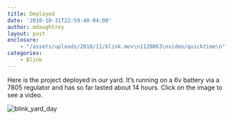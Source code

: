 ```yaml
---
title: Deployed
date: '2010-10-31T22:59:40-04:00'
author: mdaughtrey
layout: post
enclosure:
    - "/assets/uploads/2010/11/blink.mov\n1128863\nvideo/quicktime\n"
categories:
    - Blink
---
```


Here is the project deployed in our yard. It’s running on a 6v battery via a 7805 regulator and has so far lasted about 14 hours. Click on the image to see a video.

![](/assets/uploads/2010/10/blink_yard_day.jpg "blink_yard_day")
